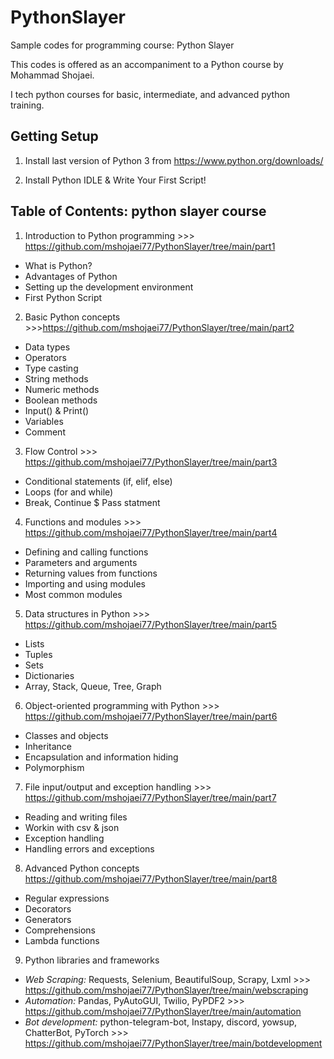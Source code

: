 # PythonSlayer
Sample codes for programming course: Python Slayer

This codes is offered as an accompaniment to a Python course by Mohammad Shojaei.

I tech python courses for basic, intermediate, and advanced python training.

Getting Setup
-------------

1) Install last version of Python 3 from https://www.python.org/downloads/

2) Install Python IDLE & Write Your First Script! 


Table of Contents: python slayer course
-------------
1. Introduction to Python programming >>> https://github.com/mshojaei77/PythonSlayer/tree/main/part1
- What is Python?
- Advantages of Python
- Setting up the development environment
- First Python Script 

2. Basic Python concepts >>>https://github.com/mshojaei77/PythonSlayer/tree/main/part2
- Data types 
- Operators
- Type casting
- String methods
- Numeric methods
- Boolean methods
- Input() & Print()
- Variables
- Comment

3. Flow Control >>> https://github.com/mshojaei77/PythonSlayer/tree/main/part3
- Conditional statements (if, elif, else)
- Loops (for and while)
- Break, Continue $ Pass statment

4. Functions and modules >>> https://github.com/mshojaei77/PythonSlayer/tree/main/part4
- Defining and calling functions
- Parameters and arguments
- Returning values from functions
- Importing and using modules
- Most common modules

5. Data structures in Python >>> https://github.com/mshojaei77/PythonSlayer/tree/main/part5
- Lists
- Tuples
- Sets
- Dictionaries
- Array, Stack, Queue, Tree, Graph

6. Object-oriented programming with Python >>> https://github.com/mshojaei77/PythonSlayer/tree/main/part6
- Classes and objects
- Inheritance
- Encapsulation and information hiding
- Polymorphism

7. File input/output and exception handling >>> https://github.com/mshojaei77/PythonSlayer/tree/main/part7
- Reading and writing files
- Workin with csv & json
- Exception handling
- Handling errors and exceptions

8. Advanced Python concepts https://github.com/mshojaei77/PythonSlayer/tree/main/part8
- Regular expressions
- Decorators
- Generators
- Comprehensions
- Lambda functions

9. Python libraries and frameworks 
- *Web Scraping:* Requests, Selenium, BeautifulSoup, Scrapy, Lxml >>> https://github.com/mshojaei77/PythonSlayer/tree/main/webscraping
- *Automation:* Pandas, PyAutoGUI, Twilio, PyPDF2 >>> https://github.com/mshojaei77/PythonSlayer/tree/main/automation
- *Bot development:* python-telegram-bot, Instapy, discord, yowsup, ChatterBot, PyTorch >>> https://github.com/mshojaei77/PythonSlayer/tree/main/botdevelopment

